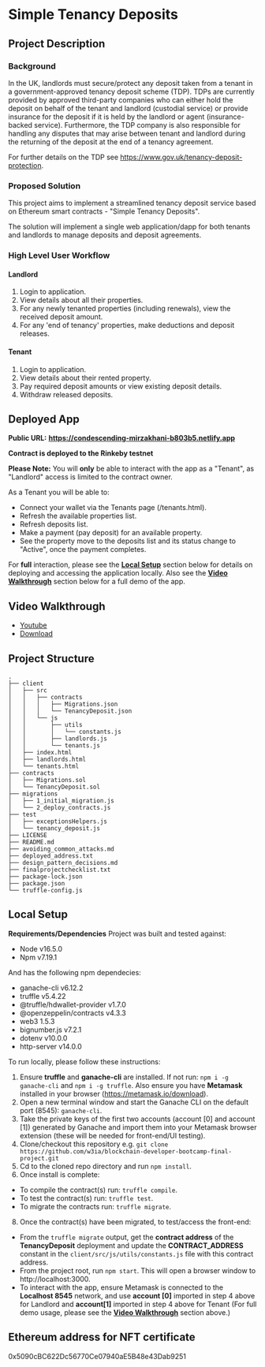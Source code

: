 # Simple Tenancy Deposits
## Project Description
### Background
In the UK, landlords must secure/protect any deposit taken from a tenant in a government-approved tenancy deposit scheme (TDP). TDPs are currently provided by approved third-party companies who can either hold the deposit on behalf of the tenant and landlord (custodial service) or provide insurance for the deposit if it  is held by the landlord or agent (insurance-backed service). Furthermore, the TDP company is also responsible for handling any disputes that may arise between tenant and landlord during the returning of the deposit at the end of a tenancy agreement.

For further details on the TDP see https://www.gov.uk/tenancy-deposit-protection.

### Proposed Solution
This project aims to implement a streamlined tenancy deposit service based on Ethereum smart contracts - "Simple Tenancy Deposits".

The solution will implement a single web application/dapp for both tenants and landlords to manage deposits and deposit agreements.

### High Level User Workflow

#### Landlord
1. Login to application.
2. View details about all their properties.
3. For any newly tenanted properties (including renewals), view the received deposit amount.
5. For any 'end of tenancy' properties, make deductions and deposit releases.

#### Tenant
1. Login to application.
2. View details about their rented property.
3. Pay required deposit amounts or view existing deposit details.
4. Withdraw released deposits.

## Deployed App
**Public URL:** **https://condescending-mirzakhani-b803b5.netlify.app**

**Contract is deployed to the Rinkeby testnet**

**Please Note:** You will **only** be able to interact with the app as a "Tenant", as "Landlord" access is limited to the contract owner. 

As a Tenant you will be able to:
* Connect your wallet via the Tenants page (/tenants.html).
* Refresh the available properties list.
* Refresh deposits list.
* Make a payment (pay deposit) for an available property.
* See the property move to the deposits list and its status change to "Active", once the payment completes.

For **full** interaction, please see the [**Local Setup**](https://github.com/w3ia/blockchain-developer-bootcamp-final-project#local-setup) section below for details on deploying and accessing the application locally. Also see the [**Video Walkthrough**](https://github.com/w3ia/blockchain-developer-bootcamp-final-project#video-walkthrough) section below for a full demo of the app.

## Video Walkthrough
* [Youtube](https://youtu.be/6zsJu5JkvaE)
* [Download](https://github.com/w3ia/blockchain-developer-bootcamp-final-project/raw/main/project_walkthrough.mp4)


## Project Structure
```
.
├── client
│   ├── src
│   │   ├── contracts
│   │   │   ├── Migrations.json
│   │   │   └── TenancyDeposit.json
│   │   └── js
│   │       ├── utils
│   │       │   └── constants.js
│   │       ├── landlords.js
│   │       └── tenants.js
│   ├── index.html
│   ├── landlords.html
│   └── tenants.html
├── contracts
│   ├── Migrations.sol
│   └── TenancyDeposit.sol
├── migrations
│   ├── 1_initial_migration.js
│   └── 2_deploy_contracts.js
├── test
│   ├── exceptionsHelpers.js
│   └── tenancy_deposit.js
├── LICENSE
├── README.md
├── avoiding_common_attacks.md
├── deployed_address.txt
├── design_pattern_decisions.md
├── finalprojectchecklist.txt
├── package-lock.json
├── package.json
└── truffle-config.js
```
## Local Setup

**Requirements/Dependencies**
Project was built and tested against:
* Node v16.5.0
* Npm v7.19.1

And has the following npm dependecies:
* ganache-cli v6.12.2
* truffle v5.4.22
* @truffle/hdwallet-provider v1.7.0
* @openzeppelin/contracts v4.3.3
* web3 1.5.3
* bignumber.js v7.2.1
* dotenv v10.0.0
* http-server v14.0.0

To run locally, please follow these instructions:
1. Ensure **truffle** and **ganache-cli** are installed. If not run: ``npm i -g ganache-cli`` and ``npm i -g truffle``. Also ensure you have **Metamask** installed in your browser (https://metamask.io/download).
2. Open a new terminal window and start the Ganache CLI on the default port (8545): ```ganache-cli```.
4. Take the private keys of the first two accounts (account [0] and account [1]) generated by Ganache and import them into your Metamask browser extension (these will be needed for front-end/UI testing).
5. Clone/checkout this repository e.g.
``git clone https://github.com/w3ia/blockchain-developer-bootcamp-final-project.git``
6. Cd to the cloned repo directory and run ``npm install``.
7. Once install is complete:
 * To compile the contract(s) run: ``truffle compile``.
 * To test the contract(s) run: ``truffle test``.
 * To migrate the contracts run: ``truffle migrate``.
8. Once the contract(s) have been migrated, to test/access the front-end:
* From the ``truffle migrate`` output, get the **contract address** of the **TenancyDeposit** deployment and update the **CONTRACT_ADDRESS** constant in the ``client/src/js/utils/constants.js`` file with this contract address.
* From the project root, run ``npm start``. This will open a browser window to http://localhost:3000.
* To interact with the app, ensure Metamask is connected to the **Localhost 8545** network, and use **account [0]** imported in step 4 above for Landlord and **account[1]** imported in step 4 above for Tenant (For full demo usage, please see the [**Video Walkthrough**](https://github.com/w3ia/blockchain-developer-bootcamp-final-project#video-walkthrough) section above.)

## Ethereum address for NFT certificate
0x5090cBC622Dc56770Ce07940aE5B48e43Dab9251
